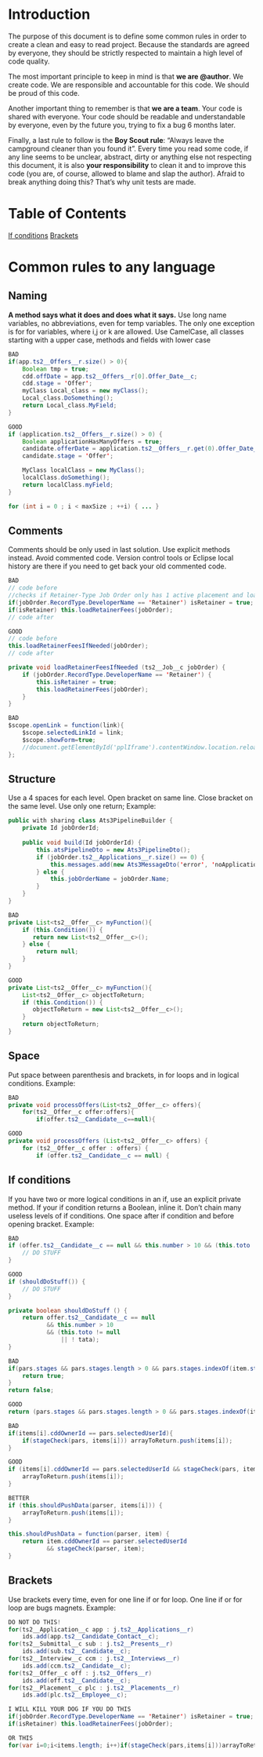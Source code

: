 # Introduction
The purpose of this document is to define some common rules in order to create a clean and easy to read project. Because the standards are agreed by everyone, they should be strictly respected to maintain a high level of code quality.

The most important principle to keep in mind is that **we are @author**. We create code. We are responsible and accountable for this code. We should be proud of this code.

Another important thing to remember is that **we are a team**. Your code is shared with everyone. Your code should be readable and understandable by everyone, even by the future you, trying to fix a bug 6 months later.

Finally, a last rule to follow is the **Boy Scout rule**: “Always leave the campground cleaner than you found it”. Every time you read some code, if any line seems to be unclear, abstract, dirty or anything else not respecting this document, it is also **your responsibility** to clean it and to improve this code (you are, of course, allowed to blame and slap the author). Afraid to break anything doing this? That’s why unit tests are made.

# Table of Contents
[If conditions](#if-conditions)
[Brackets](#brackets)

# Common rules to any language

## Naming
**A method says what it does and does what it says.** Use long name variables, no abbreviations, even for temp variables. The only one exception is for for variables, where i,j or k are allowed.
Use CamelCase, all classes starting with a upper case, methods and fields with lower case
```java
BAD
if(app.ts2__Offers__r.size() > 0){
    Boolean tmp = true;
    cdd.offDate = app.ts2__Offers__r[0].Offer_Date__c;
    cdd.stage = 'Offer';
    myClass Local_class = new myClass();
    Local_class.DoSomething(); 
    return Local_class.MyField;
}

GOOD
if (application.ts2__Offers__r.size() > 0) {
    Boolean applicationHasManyOffers = true;
    candidate.offerDate = application.ts2__Offers__r.get(0).Offer_Date__c;
    candidate.stage = 'Offer';

    MyClass localClass = new MyClass();
    localClass.doSomething(); 
    return localClass.myField;
}

for (int i = 0 ; i < maxSize ; ++i) { ... }
```
## Comments
Comments should be only used in last solution. Use explicit methods instead. Avoid commented code. Version control tools or Eclipse local history are there if you need to get back your old commented code.
```java
BAD
// code before
//checks if Retainer-Type Job Order only has 1 active placement and loads job order fees
if(jobOrder.RecordType.DeveloperName == 'Retainer') isRetainer = true;
if(isRetainer) this.loadRetainerFees(jobOrder); 
// code after

GOOD
// code before
this.loadRetainerFeesIfNeeded(jobOrder);
// code after

private void loadRetainerFeesIfNeeded (ts2__Job__c jobOrder) {
    if (jobOrder.RecordType.DeveloperName == 'Retainer') {
        this.isRetainer = true;
        this.loadRetainerFees(jobOrder);
    } 
} 

BAD
$scope.openLink = function(link){
    $scope.selectedLinkId = link;				
    $scope.showForm=true;
    //document.getElementById('pplIframe').contentWindow.location.reload();
};
```
## Structure
Use a 4 spaces for each level. Open bracket on same line. Close bracket on the same level. Use only one return;
Example:
```java
public with sharing class Ats3PipelineBuilder {
    private Id jobOrderId;
    
    public void build(Id jobOrderId) {
        this.atsPipelineDto = new Ats3PipelineDto();
        if (jobOrder.ts2__Applications__r.size() == 0) {
            this.messages.add(new Ats3MessageDto('error', 'noApplication'));
        } else {
            this.jobOrderName = jobOrder.Name;
        }
    }
}

BAD
private List<ts2__Offer__c> myFunction(){
    if (this.Condition()) {
       return new List<ts2__Offer__c>();
    } else {
        return null;
    }
}

GOOD
private List<ts2__Offer__c> myFunction(){
    List<ts2__Offer__c> objectToReturn;
    if (this.Condition()) {
       objectToReturn = new List<ts2__Offer__c>();
    }
    return objectToReturn;
}
```
## Space
Put space between parenthesis and brackets, in for loops and in logical conditions.
Example:
```Java
BAD
private void processOffers(List<ts2__Offer__c> offers){
    for(ts2__Offer__c offer:offers){
        if(offer.ts2__Candidate__c==null){

GOOD
private void processOffers (List<ts2__Offer__c> offers) {
    for (ts2__Offer__c offer : offers) {
        if (offer.ts2__Candidate__c == null) {
```
## If conditions
If you have two or more logical conditions in an if, use an explicit private method. If your if condition returns a Boolean, inline it. Don’t chain many useless levels of if conditions. One space after if condition and before opening bracket.
Example:
```Java
BAD
if (offer.ts2__Candidate__c == null && this.number > 10 && (this.toto != null || !tata)) {
    // DO STUFF
}

GOOD
if (shouldDoStuff()) {
    // DO STUFF
}

private boolean shouldDoStuff () {
    return offer.ts2__Candidate__c == null 
           && this.number > 10 
           && (this.toto != null 
               || ! tata);
}        
```
```Java
BAD
if(pars.stages && pars.stages.length > 0 && pars.stages.indexOf(item.stage) != -1) { 
    return true;
}
return false;

GOOD
return (pars.stages && pars.stages.length > 0 && pars.stages.indexOf(item.stage) != -1);
```
```java
BAD
if(items[i].cddOwnerId == pars.selectedUserId){
    if(stageCheck(pars, items[i])) arrayToReturn.push(items[i]);
}

GOOD
if (items[i].cddOwnerId == pars.selectedUserId && stageCheck(pars, items[i])) {
    arrayToReturn.push(items[i]);
}

BETTER
if (this.shouldPushData(parser, items[i])) {
    arrayToReturn.push(items[i]);
}

this.shouldPushData = function(parser, item) {
    return item.cddOwnerId == parser.selectedUserId 
           && stageCheck(parser, item);
}
```
## Brackets
Use brackets every time, even for one line if or for loop. One line if or for loop are bugs magnets.
Example:
```java
DO NOT DO THIS! 
for(ts2__Application__c app : j.ts2__Applications__r)
    ids.add(app.ts2__Candidate_Contact__c);
for(ts2__Submittal__c sub : j.ts2__Presents__r)
    ids.add(sub.ts2__Candidate__c);
for(ts2__Interview__c ccm : j.ts2__Interviews__r)
    ids.add(ccm.ts2__Candidate__c);
for(ts2__Offer__c off : j.ts2__Offers__r)
    ids.add(off.ts2__Candidate__c);
for(ts2__Placement__c plc : j.ts2__Placements__r)
    ids.add(plc.ts2__Employee__c);

I WILL KILL YOUR DOG IF YOU DO THIS 
if(jobOrder.RecordType.DeveloperName == 'Retainer') isRetainer = true;
if(isRetainer) this.loadRetainerFees(jobOrder);

OR THIS
for(var i=0;i<items.length; i++)if(stageCheck(pars,items[i]))arrayToReturn.push(items[i]);
```
